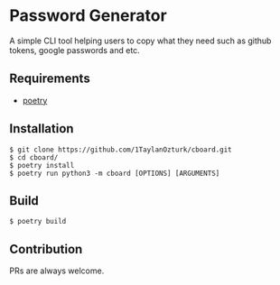 # Password Generator
A simple CLI tool helping users to copy what they need such as github tokens, google passwords and etc.


## Requirements
- [poetry](https://www.poetryfoundation.org/)


## Installation
```
$ git clone https://github.com/1TaylanOzturk/cboard.git
$ cd cboard/
$ poetry install
$ poetry run python3 -m cboard [OPTIONS] [ARGUMENTS]
```


## Build
```
$ poetry build
```


## Contribution
PRs are always welcome.
